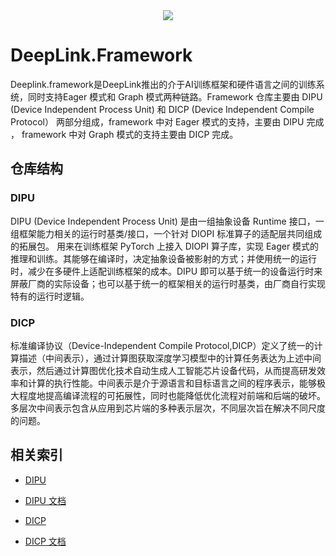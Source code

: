 <div align=center>
<img src="https://deeplink.readthedocs.io/zh-cn/latest/_static/image/logo.png">
</div>

# DeepLink.Framework

Deeplink.framework是DeepLink推出的介于AI训练框架和硬件语言之间的训练系统，同时支持Eager 模式和 Graph 模式两种链路。Framework 仓库主要由 DIPU (Device Independent Process Unit) 和 DICP (Device Independent Compile Protocol） 两部分组成，framework 中对 Eager 模式的支持，主要由 DIPU 完成 ， framework 中对 Graph 模式的支持主要由 DICP 完成。

## 仓库结构

### DIPU
DIPU (Device Independent Process Unit) 是由一组抽象设备 Runtime 接口，一组框架能力相关的运行时基类/接口，一个针对 DIOPI 标准算子的适配层共同组成的拓展包。 用来在训练框架 PyTorch 上接入 DIOPI 算子库，实现 Eager 模式的推理和训练。其能够在编译时，决定抽象设备被影射的方式；并使用统一的运行时，减少在多硬件上适配训练框架的成本。DIPU 即可以基于统一的设备运行时来屏蔽厂商的实际设备；也可以基于统一的框架相关的运行时基类，由厂商自行实现特有的运行时逻辑。

### DICP
标准编译协议（Device-Independent Compile Protocol,DICP）定义了统一的计算描述（中间表示），通过计算图获取深度学习模型中的计算任务表达为上述中间表示，然后通过计算图优化技术自动生成人工智能芯片设备代码，从而提高研发效率和计算的执行性能。中间表示是介于源语言和目标语言之间的程序表示，能够极大程度地提高编译流程的可拓展性，同时也能降低优化流程对前端和后端的破坏。多层次中间表示包含从应用到芯片端的多种表示层次，不同层次旨在解决不同尺度的问题。

## 相关索引

* [DIPU](./dipu/README.md)
* [DIPU 文档](https://deeplink.readthedocs.io/zh-cn/latest/doc/DIPU/Introduction.html)

* [DICP](./dicp/readme.md)
* [DICP 文档](https://deeplink.readthedocs.io/zh-cn/latest/doc/DICP/introduction.html)